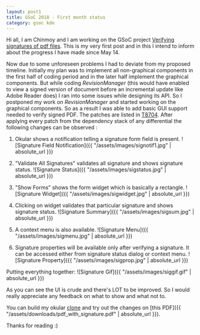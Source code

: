 ```yaml
---
layout: post1
title: GSoC 2018 - First month status
category: gsoc kde
---
```


Hi all, I am Chinmoy and I am working on the GSoC project [Verifying signatures of pdf files](https://summerofcode.withgoogle.com/projects/#6541215701401600). This is my very first post and in this I intend to inform about the progress I have made since May 14.

Now due to some unforeseen problems I had to deviate from my proposed timeline. Initially my plan was to implement all non-graphical components in the first half of coding period and in the later half implement the graphical components. But while coding _RevisionManager_ (this would have enabled to view a signed version of document before an incremental update like Adobe Reader does) I ran into some issues while designing its API. So I postponed my work on _RevisionManager_ and started working on the graphical components. So as a result I was able to add basic GUI support needed to verify signed PDF. The patches are listed in [T8704](https://phabricator.kde.org/T8704). After applying every patch from the dependency stack of any differential the following changes can be observed : 

1. Okular shows a notification telling a signature form field is present.
![Signature Field Notification]({{ "/assets/images/signotif1.jpg" | absolute_url }})

2. "Validate All Signatures" validates all signature and shows signature status.
![Signature Status]({{ "/assets/images/sigstatus.jpg" | absolute_url }})

3. "Show Forms" shows the form widget which is basically a rectangle.
![Signature Widget]({{ "/assets/images/sigwidget.jpg" | absolute_url }})

4. Clicking on widget validates that particular signature and shows signature status.
![Signature Summary]({{ "/assets/images/sigsum.jpg" | absolute_url }})

5. A context menu is also available.
![Signature Menu]({{ "/assets/images/sigmenu.jpg" | absolute_url }})

6. Signature properties will be available only after verifying a signature. It can be  accessed either from signature status dialog or context menu.
![Signature Property]({{ "/assets/images/sigprop.jpg" | absolute_url }})

Putting everything together:
![Signature Gif]({{ "/assets/images/siggif.gif" | absolute_url }})

As you can see the UI is crude and there's LOT to be improved. So I would really appreciate any feedback on what to show and what not to.

You can build my okular [clone](https://github.com/chinmoyrp/okular) and try out the changes on [this PDF]({{ "/assets/downloads/pdf_with_signature.pdf" | absolute_url }}).

Thanks for reading :)

